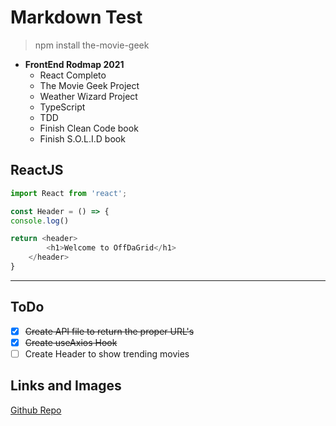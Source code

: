 # Markdown Test

> npm install the-movie-geek

- **FrontEnd Rodmap 2021**
    - React Completo
    - The Movie Geek Project
    - Weather Wizard Project
    - TypeScript
    - TDD
    - Finish Clean Code book
    - Finish S.O.L.I.D book

## ReactJS
```js
import React from 'react';

const Header = () => {
console.log()

return <header>
        <h1>Welcome to OffDaGrid</h1>
    </header>
}
````
---

## ToDo

- [x] ~~Create API file to return the proper URL's~~
- [x] ~~Create useAxios Hook~~
- [ ] Create Header to show trending movies

## Links and Images

[Github Repo](https://github.com/theonlyjaum/git-essencial "Git Essentials repo")
